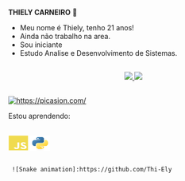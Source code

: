                                               
                                       
                                       
  **THIELY CARNEIRO**  💞️
 

- Meu nome é Thiely, tenho 21 anos!
- Ainda não trabalho na area.
- Sou iniciante
- Estudo Analise e Desenvolvimento de Sistemas.
##

<!---
Thi-Ely/Thi-Ely is a ✨ special ✨ repository because its `README.md` (this file) appears on your GitHub profile.
You can click the Preview link to take a look at your changes.
--->
##

<div align="center">
  <a href="https://github.com/rafaballerini">
  <img height="180em" src="https://github-readme-stats.vercel.app/api?username=thi-ely&show_icons=true&theme=dracula&include_all_commits=true&count_private=true"/>
  <img height="180em" src="https://github-readme-stats.vercel.app/api/top-langs/?username=thi-ely&layout=compact&langs_count=7&theme=dracula"/>
</div>

  ##
 
  <a href="https://picasion.com/"><img src="https://i.picasion.com/pic92/a5fb7bf51bc7d8a6302479716ab5b0ac.gif" width="300" height="300" border="0" alt="https://picasion.com/" /></a><br />
 
  Estou aprendendo: 
  <div style="display: inline_block"><br>
    <img align="center" alt="thi" height="30" width="40" src="https://raw.githubusercontent.com/devicons/devicon/master/icons/javascript/javascript-plain.svg">
    <img align="center" alt="Rafa-Python" height="30" width="40" src="https://raw.githubusercontent.com/devicons/devicon/master/icons/python/python-original.svg">      
    
 ##
     ![Snake animation]:https://github.com/Thi-Ely
 

